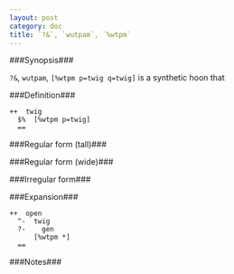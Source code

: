 ```yaml
---
layout: post
category: doc
title: `?&`, `wutpam`, `%wtpm`
---
```


###Synopsis###

`?&`, `wutpam`, `[%wtpm p=twig q=twig]` is a synthetic hoon that

###Definition###

    ++  twig  
      $%  [%wtpm p=twig]
      ==

###Regular form (tall)###

###Regular form (wide)###

###Irregular form###

###Expansion###
    
    ++  open
      ^-  twig
      ?-    gen
          [%wtpm *]
      ==

###Notes###

